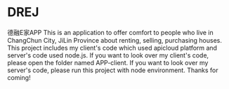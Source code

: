 # DREJ
德融E家APP
This is an application to offer comfort to people who live in ChangChun City, JiLin Province about renting, selling, purchasing houses.
This project includes my client's code which used apicloud platform and server's code used node.js.
If you want to look over my client's code, please open the folder named APP-client.
If you want to look over my server's code, please run this project with node environment.
Thanks for coming!
